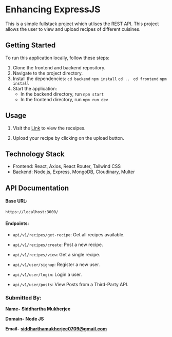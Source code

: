 # Enhancing ExpressJS

This is a simple fullstack project which utlises the REST API. This project allows the user to view and upload recipes of different cuisines.


## Getting Started

To run this application locally, follow these steps:

1. Clone the frontend and backend repository.
2. Navigate to the project directory.
3. Install the dependencies: 
    `cd backend` 
    `npm install`
    `cd .. `
    `cd frontend`
    `npm install`
4. Start the application:
   - In the backend directory, run `npm start`
   - In the frontend directory, run `npm run dev`

## Usage

1. Visit the [Link](https://taskdone.vercel.app) to view the receipes.

2. Upload your recipe by clicking on the upload button.

## Technology Stack

- Frontend: React, Axios, React Router, Tailwind CSS
- Backend: Node.js, Express, MongoDB, Cloudinary, Multer


## API Documentation

#### Base URL: 
`https://localhost:3000/`

#### Endpoints: 

* `api/v1/recipes/get-recipe`: Get all recipes available.
* `api/v1/recipes/create`: Post a new recipe.
* `api/v1/recipes/view`: Get a single recipe.

* `api/v1/user/signup`: Register a new user.
* `api/v1/user/login`: Login a user.
* `api/v1/user/posts`: View Posts from a Third-Party API.


### Submitted By:

**Name-** **Siddhartha Mukherjee**

**Domain-** **Node JS**

**Email-** **siddharthamukherjee0709@gmail.com**